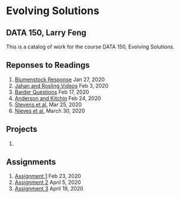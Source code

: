 # Evolving Solutions

## DATA 150, Larry Feng

This is a catalog of work for the course DATA 150, Evolving Solutions.

## Reponses to Readings

1. [Blumenstock Response](https://larryfeng01.github.io/workshop/blumenstock) Jan 27, 2020
2. [Jahan and Rosling Videos](https://larryfeng01.github.io/workshop/Jahan&Rosling) Feb 3, 2020
3. [Barder Questions](https://larryfeng01.github.io/workshop/Barder) Feb 17, 2020
4. [Anderson and Kitchin](https://larryfeng01.github.io/workshop/Anderson&Kitchin) Feb 24, 2020
5. [Stevens et al.](https://larryfeng01.github.io/workshop/StevensResponse) Mar 25, 2020
6. [Nieves et al.](https://larryfeng01.github.io/workshop/NievesResponse) March 30, 2020

## Projects

1. 

## Assignments

1. [Assignment 1](https://larryfeng01.github.io/workshop/Assignment1) Feb 23, 2020
2. [Assignment 2](https://larryfeng01.github.io/workshop/Assignment2) April 5, 2020
3. [Assignment 3](https://larryfeng01.github.io/workshop/Assignment3) April 19, 2020
